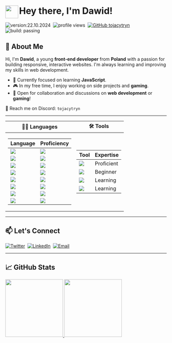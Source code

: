 # <img src="https://user-images.githubusercontent.com/39513876/112366216-8cfe7400-8cfe-11eb-8116-7d3dbae20e97.gif" width="40" align="left"/> Hey there, I'm Dawid!

![version:22.10.2024](https://img.shields.io/badge/version-20.10.2024-informational)&nbsp;
![profile views](https://komarev.com/ghpvc/?username=tojacytryn)&nbsp;
[![GitHub tojacytryn](https://img.shields.io/github/followers/tojacytryn?label=follow&style=social)](https://github.com/tojacytryn)&nbsp;
![build: passing](https://img.shields.io/badge/build-passing-success)

## 👋 About Me

Hi, I'm **Dawid**, a young **front-end developer** from **Poland** with a passion for building responsive, interactive websites. I'm always learning and improving my skills in web development.

- 🌱 Currently focused on learning **JavaScript**.
- 🎮 In my free time, I enjoy working on side projects and **gaming**.
- 💬 Open for collaboration and discussions on **web development** or **gaming**!

📩 Reach me on Discord: `tojacytryn`

---

| **👨‍💻 Languages** | **🛠 Tools** |
|--|--|
| <table> <thead> <tr> <th>Language</th> <th>Proficiency</th> </tr> </thead> <tbody> <tr> <td><img src="https://img.shields.io/badge/-HTML-05122A?style=flat&logo=html5"></td> <td><img src="https://img.shields.io/badge/-90%25-darkgreen"></td> </tr> <tr> <td><img src="https://img.shields.io/badge/-CSS-05122A?style=flat&logo=css3&logoColor=1572B6"></td> <td><img src="https://img.shields.io/badge/-70%25-green"></td> </tr> <tr> <td><img src="https://img.shields.io/badge/-JavaScript-05122A?style=flat&logo=javascript"></td> <td><img src="https://img.shields.io/badge/-45%25-yellowgreen"></td> </tr> <tr> <td><img src="https://img.shields.io/badge/-SQL-05122A?style=flat&logo=postgresql"></td> <td><img src="https://img.shields.io/badge/-50%25-limegreen"></td> </tr> <tr> <td><img src="https://img.shields.io/badge/-Python-05122A?style=flat&logo=python"></td> <td><img src="https://img.shields.io/badge/-30%25-yellow"></td> </tr> <tr> <td><img src="https://img.shields.io/badge/php-05122A?style=flat&logo=PHP&logoColor=white"></td> <td><img src="https://img.shields.io/badge/-20%25-orange"></td> </tr> <tr> <td><img src="https://img.shields.io/badge/-C++-05122A?style=flat&logo=C%2B%2B&logoColor=00599C"></td> <td><img src="https://img.shields.io/badge/-10%25-red"></td> </tr> <tr> <td><img src="https://img.shields.io/badge/Java-05122A?style=flat&logo=openjdk&logoColor=white"></td> <td><img src="https://img.shields.io/badge/-5%25-darkred"></td> </tr> </tbody> </table> | <table> <thead> <tr> <th>Tool</th> <th>Expertise</th> </tr> </thead> <tbody> <tr> <td><img src="https://img.shields.io/badge/-VS%20Code-05122A?style=flat&logo=visual-studio-code&logoColor=007ACC"></td> <td>Proficient</td> </tr> <tr> <td><img src="https://img.shields.io/badge/-GitHub-05122A?style=flat&logo=github"></td> <td>Beginner</td> </tr> <tr> <td><img src="https://img.shields.io/badge/-Git-05122A?style=flat&logo=git"></td> <td>Learning</td> </tr> <tr> <td><img src="https://img.shields.io/badge/-Figma-05122A?style=flat&logo=figma"></td> <td>Learning</td> </tr> </tbody> </table> |

---

## 📫 Let's Connect

[![Twitter](https://img.shields.io/badge/Twitter-05122A?logo=x)](https://x.com/tojacytryn/)&nbsp;
[![LinkedIn](https://img.shields.io/badge/-LinkedIn-05122A?style=flat&logo=linkedin)](https://www.linkedin.com/in/tojacytryn/)&nbsp;
[![Email](https://img.shields.io/badge/-Email-05122A?style=flat&logo=gmail)](mailto:pancytryn.dawid@gmail.com)&nbsp;

---

## 📈 GitHub Stats 
<a href="https://github.com/tojacytryn">
  <img height="180em" src="https://github-readme-stats.vercel.app/api?username=tojacytryn&show_icons=true&hide_border=true&theme=dark" />
  <img height="180em" src="https://github-readme-stats.vercel.app/api/top-langs/?username=tojacytryn&layout=compact&langs_count=8&hide_border=true&theme=dark" />
</a>
